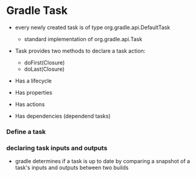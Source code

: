 # Gradle Task

- every newly created task is of type org.gradle.api.DefaultTask
  - standard implementation of org.gradle.api.Task

- Task provides two methods to declare a task action:
  - doFirst(Closure)
  - doLast(Closure)

- Has a lifecycle

- Has properties

- Has actions

- Has dependencies (dependend tasks)

### Define a task

### declaring task inputs and outputs

- gradle determines if a task is up to date by comparing a snapshot of a task's
  inputs and outputs between two builds
